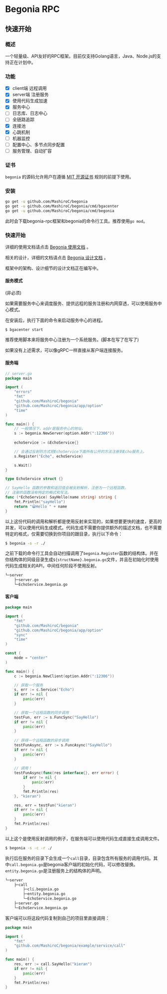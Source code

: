 # Begonia RPC

## 快速开始

### 概述

一个轻量级、API友好的RPC框架。目前仅支持Golang语言，Java、Node.js的支持正在计划中。

### 功能

- [x] client端 远程调用
- [x] server端 注册服务
- [x] 使用代码生成加速
- [x] 服务中心
- [ ] 日志库、日志中心
- [ ] 全链路追踪
- [x] 连接池
- [x] 心跳机制
- [ ] 机器监控
- [ ] 配置中心、多节点同步配置
- [ ] 服务管理、自动扩容

### 证书

`begonia` 的源码允许用户在遵循 [MIT 开源证书](https://github.com/MashiroC/begonia/blob/master/LICENSE) 规则的前提下使用。

### 安装

```bash
go get -u github.com/MashiroC/begonia
go get -u github.com/MashiroC/begonia/cmd/bgacenter
go get -u github.com/MashiroC/begonia/cmd/begonia
```

此时会下载begonia-rpc框架和begonia的命令行工具。推荐使用`go mod`。

### 快速开始

详细的使用文档请点击 [Begonia 使用文档](https://github.com/MashiroC/begonia/blob/master/doc/Begonia_Using_Doc.md) 。

相关的设计，详细的文档请点击 [Begonia 设计文档](https://github.com/MashiroC/begonia/blob/master/doc/Begonia_Doc.md) 。

框架中的架构、设计细节的设计文档正在编写中。

#### 服务模式

(非必须)

如果需要服务中心来调度服务、提供远程的服务注册和内网穿透，可以使用服务中心模式。

在安装后，执行下面的命令来启动服务中心的进程。

```bash
$ bgacenter start
```

推荐使用脚本来将服务中心注册为一个系统服务。(脚本在写了在写了)

如果没有上述需求，可以像gRPC一样直接从客户端连接服务。

#### 服务端

```go
// server.go
package main

import (
	"errors"
	"fmt"
	"github.com/MashiroC/begonia"
	"github.com/MashiroC/begonia/app/option"
	"time"
)

func main() {
    // 一般情况下，addr是服务中心的地址。
    s := begonia.NewServer(option.Addr(":12306")) 
    
	echoService := &EchoService{}

    // 会通过反射的方式把EchoService下面所有公开的方法注册到Echo服务上。
	s.Register("Echo", echoService)

	s.Wait()
}

type EchoService struct {}

// SayHello 函数的参数和返回值会被反射解析，注册为一个远程函数。
// 注册的函数没有特定的格式和写法。
func (*EchoService) SayHello(name string) string {
	fmt.Println("sayHello")
	return "😀Hello " + name
}

```

以上这份代码的调用和解析都是使用反射来实现的，如果想要更快的速度，更高的并发，可以使用代码生成模式。代码生成不需要你提供额外的描述文档，也不需要特定的格式，仅需要切换到你项目的跟目录，执行以下命令：

```bash
$ begonia -s -r ./
```

之前下载的命令行工具会自动扫描调用了`begonia.Register`函数的结构体。并在你结构体的同级目录生成`${structName}.begonia.go`文件，并且在初始化时使用代码生成相关的API，中间任何阶段不使用反射。

```bash
└─server
    ├─server.go
    └─EchoService.begonia.go
```

#### 客户端

```go
package main

import (
	"fmt"
	"github.com/MashiroC/begonia"
	"github.com/MashiroC/begonia/app/option"
	"sync"
	"time"
)

const (
	mode = "center"
)

func main() {
    c := begonia.NewClient(option.Addr(":12306"))

    // 获取一个服务
    s, err := c.Service("Echo")
	if err != nil {
		panic(err)
	}

    // 获取一个远程函数的同步调用
	testFun, err := s.FuncSync("SayHello")
	if err != nil {
		panic(err)
	}
    
    // 获得一个远程函数的异步调用
    testFunAsync, err := s.FuncAsync("SayHello")
    if err != nil {
		panic(err)
	}
    
    // 调用！
	testFunAsync(func(res interface{}, err error) {
		if err != nil {
			panic(err)
		}
		fmt.Println(res)
	}, "kieran")

	res, err = testFun("kieran")
	if err != nil {
		panic(err)
	}
    fmt.Println(res)
}

```

以上这个是使用反射调用的例子，在服务端可以使用代码生成直接生成调用文件。

```bash
$ begonia -s -c -r ./
```

执行后在服务的目录下会生成一个`call`目录，目录包含所有服务的调用代码。其中`call.begonia.go`是begonia客户端的初始化代码，可以修改替换。`entity.begonia.go`是注册服务上的结构体的声明。

```bash
└─server
	├─call
		├─cli.begonia.go
		├─entity.begonia.go
		└─EchoService.begonia.go
    ├─server.go
    └─EchoService.begonia.go
```

客户端可以将这段代码复制到自己的项目里直接调用：

```go
package main

import (
	"fmt"
	"github.com/MashiroC/begonia/example/service/call"
)

func main() {
	res, err := call.SayHello("kieran")
	if err != nil {
		panic(err)
	}
	fmt.Println(res)
}
```
